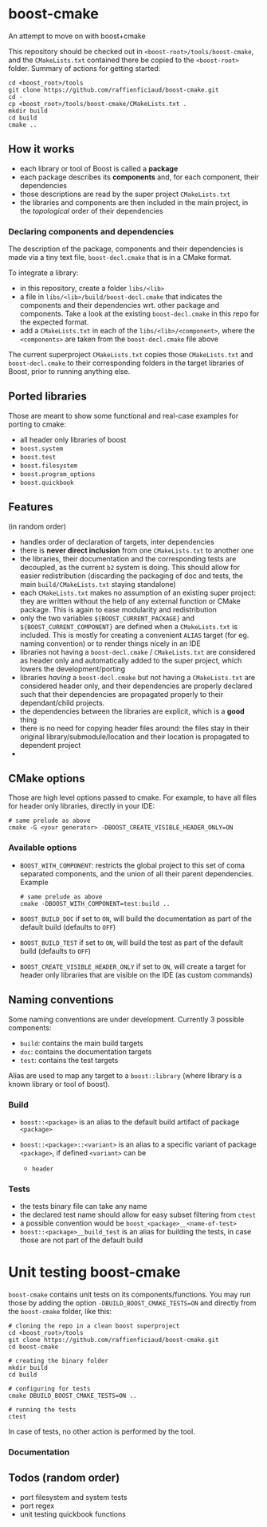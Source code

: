 # boost-cmake
An attempt to move on with boost+cmake

This repository should be checked out in `<boost-root>/tools/boost-cmake`, and the `CMakeLists.txt` contained there be copied to the `<boost-root>` folder.
Summary of actions for getting started:

    cd <boost_root>/tools
    git clone https://github.com/raffienficiaud/boost-cmake.git
    cd -
    cp <boost_root>/tools/boost-cmake/CMakeLists.txt .
    mkdir build
    cd build
    cmake ..

## How it works

* each library or tool of Boost is called a **package**
* each package describes its **components** and, for each component, their dependencies
* those descriptions are read by the super project `CMakeLists.txt`
* the libraries and components are then included in the main project, in the *topological* order of their dependencies

### Declaring components and dependencies

The description of the package, components and their dependencies is made via a tiny text file, `boost-decl.cmake`
that is in a CMake format.

To integrate a library:

* in this repository, create a folder `libs/<lib>`
* a file in `libs/<lib>/build/boost-decl.cmake` that indicates the components and their dependencies wrt. other
  package and components. Take a look at the existing `boost-decl.cmake` in this repo for the expected format.
* add a `CMakeLists.txt` in each of the `libs/<lib>/<component>`, where the `<components>` are taken from the
  `boost-decl.cmake` file above

The current superproject `CMakeLists.txt` copies those `CMakeLists.txt` and `boost-decl.cmake` to their corresponding folders in the target libraries of Boost, prior to running anything else.

## Ported libraries

Those are meant to show some functional and real-case examples for porting to cmake:

* all header only libraries of boost
* ``boost.system``
* ``boost.test``
* ``boost.filesystem``
* ``boost.program_options``
* ``boost.quickbook``

## Features

(in random order)

* handles order of declaration of targets, inter dependencies
* there is **never direct inclusion** from one `CMakeLists.txt` to another one
* the libraries, their documentation and the corresponding tests are decoupled, as
  the current `b2` system is doing. This should allow for easier redistribution (discarding the packaging
  of doc and tests, the main `build/CMakeLists.txt` staying standalone)
* each `CMakeLists.txt` makes no assumption of an existing super project: they are
  written without the help of any external function or CMake package. This is again to ease
  modularity and redistribution
* only the two variables `${BOOST_CURRENT_PACKAGE}` and `${BOOST_CURRENT_COMPONENT}`
  are defined when a `CMakeLists.txt` is included. This is mostly for creating
  a convenient `ALIAS` target (for eg. naming convention) or to render things
  nicely in an IDE
* libraries not having a `boost-decl.cmake` / `CMakeLists.txt` are considered as
  header only and automatically added to the super project, which lowers the development/porting
* libraries *having* a `boost-decl.cmake` but not having a `CMakeLists.txt` are considered header only, and their dependencies are properly declared such that their dependencies are propagated properly to their dependant/child projects.
* the dependencies between the libraries are explicit, which is a **good** thing
* there is no need for copying header files around: the files stay in their original library/submodule/location
  and their location is propagated to dependent project
*

## CMake options
Those are high level options passed to cmake. For example, to have all files for header only libraries, directly in your IDE:

```
# same prelude as above
cmake -G <your generator> -DBOOST_CREATE_VISIBLE_HEADER_ONLY=ON
```

### Available options

* `BOOST_WITH_COMPONENT`: restricts the global project to this set of coma separated components, and the union of all their
  parent dependencies. Example

      # same prelude as above
      cmake -DBOOST_WITH_COMPONENT=test:build ..

* `BOOST_BUILD_DOC` if set to `ON`, will build the documentation as part of the default build (defaults to `OFF`)
* `BOOST_BUILD_TEST` if set to `ON`, will build the test as part of the default build (defaults to `OFF`)
* `BOOST_CREATE_VISIBLE_HEADER_ONLY` if set to `ON`, will create a target for header only libraries that are
  visible on the IDE (as custom commands)

## Naming conventions
Some naming conventions are under development. Currently 3 possible components:

* `build`: contains the main build targets
* `doc`: contains the documentation targets
* `test`: contains the test targets

Alias are used to map any target to a ``boost::library`` (where library is a known library or tool of boost).

### Build

* `boost::<package>` is an alias to the default build artifact of package `<package>`
* `boost::<package>::<variant>` is an alias to a specific variant of package `<package>`, if defined
  `<variant>` can be

  * `header`

### Tests

* the tests binary file can take any name
* the declared test name should allow for easy subset filtering from `ctest`
* a possible convention would be `boost_<package>__<name-of-test>`
* `boost::<package>__build_test` is an alias for building the tests, in case those are not part of the default build

# Unit testing boost-cmake

``boost-cmake`` contains unit tests on its components/functions. You may run those by adding the option ``-DBUILD_BOOST_CMAKE_TESTS=ON`` and directly from the ``boost-cmake`` folder, like this:

    # cloning the repo in a clean boost superproject
    cd <boost_root>/tools
    git clone https://github.com/raffienficiaud/boost-cmake.git
    cd boost-cmake

    # creating the binary folder
    mkdir build
    cd build

    # configuring for tests
    cmake DBUILD_BOOST_CMAKE_TESTS=ON ..

    # running the tests
    ctest

In case of tests, no other action is performed by the tool.

### Documentation

## Todos (random order)

* port filesystem and system tests
* port regex
* unit testing quickbook functions

